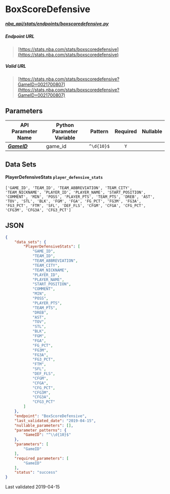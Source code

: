 # BoxScoreDefensive
##### [nba_api/stats/endpoints/boxscoredefensive.py](https://github.com/swar/nba_api/blob/master/nba_api/stats/endpoints/boxscoredefensive.py)

##### Endpoint URL
>[https://stats.nba.com/stats/boxscoredefensive](https://stats.nba.com/stats/boxscoredefensive)

##### Valid URL
>[https://stats.nba.com/stats/boxscoredefensive?GameID=0021700807](https://stats.nba.com/stats/boxscoredefensive?GameID=0021700807)

## Parameters
API Parameter Name | Python Parameter Variable | Pattern | Required | Nullable
------------ | ------------ | :-----------: | :---: | :---:
[_**GameID**_](https://github.com/swar/nba_api/blob/master/docs/nba_api/stats/library/parameters.md#GameID) | game_id | `^\d{10}$` | `Y` |  | 

## Data Sets
#### PlayerDefensiveStats `player_defensive_stats`
```text
['GAME_ID', 'TEAM_ID', 'TEAM_ABBREVIATION', 'TEAM_CITY', 'TEAM_NICKNAME', 'PLAYER_ID', 'PLAYER_NAME', 'START_POSITION', 'COMMENT', 'MIN', 'POSS', 'PLAYER_PTS', 'TEAM_PTS', 'DREB', 'AST', 'TOV', 'STL', 'BLK', 'FGM', 'FGA', 'FG_PCT', 'FG3M', 'FG3A', 'FG3_PCT', 'FTM', 'SFL', 'DEF_FLS', 'CFGM', 'CFGA', 'CFG_PCT', 'CFG3M', 'CFG3A', 'CFG3_PCT']
```


## JSON
```json
{
    "data_sets": {
        "PlayerDefensiveStats": [
            "GAME_ID",
            "TEAM_ID",
            "TEAM_ABBREVIATION",
            "TEAM_CITY",
            "TEAM_NICKNAME",
            "PLAYER_ID",
            "PLAYER_NAME",
            "START_POSITION",
            "COMMENT",
            "MIN",
            "POSS",
            "PLAYER_PTS",
            "TEAM_PTS",
            "DREB",
            "AST",
            "TOV",
            "STL",
            "BLK",
            "FGM",
            "FGA",
            "FG_PCT",
            "FG3M",
            "FG3A",
            "FG3_PCT",
            "FTM",
            "SFL",
            "DEF_FLS",
            "CFGM",
            "CFGA",
            "CFG_PCT",
            "CFG3M",
            "CFG3A",
            "CFG3_PCT"
        ]
    },
    "endpoint": "BoxScoreDefensive",
    "last_validated_date": "2019-04-15",
    "nullable_parameters": [],
    "parameter_patterns": {
        "GameID": "^\\d{10}$"
    },
    "parameters": [
        "GameID"
    ],
    "required_parameters": [
        "GameID"
    ],
    "status": "success"
}
```

Last validated 2019-04-15